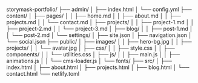 storymask-portfolio/
├── admin/
│   ├── index.html
│   └── config.yml
├── content/
│   ├── pages/
│   │   ├── home.md
│   │   ├── about.md
│   │   ├── projects.md
│   │   └── contact.md
│   ├── projects/
│   │   ├── project-1.md
│   │   ├── project-2.md
│   │   └── project-3.md
│   ├── blog/
│   │   ├── post-1.md
│   │   └── post-2.md
│   └── settings/
│       ├── site.json
│       ├── navigation.json
│       └── social.json
├── public/
│   ├── images/
│   │   ├── hero-bg.jpg
│   │   ├── projects/
│   │   └── avatar.jpg
│   ├── css/
│   │   ├── style.css
│   │   ├── components/
│   │   └── utilities.css
│   ├── js/
│   │   ├── main.js
│   │   ├── animations.js
│   │   └── cms-loader.js
│   └── fonts/
├── src/
│   ├── index.html
│   ├── about.html
│   ├── projects.html
│   ├── blog.html
│   └── contact.html
└── netlify.toml

